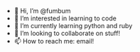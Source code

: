 - 👋 Hi, I’m @fumbum
- 👀 I’m interested in learning to code
- 🌱 I’m currently learning python and ruby
- 💞️ I’m looking to collaborate on stuff!
- 📫 How to reach me: email!

<!---
fumbum/fumbum is a ✨ special ✨ repository because its `README.md` (this file) appears on your GitHub profile.
You can click the Preview link to take a look at your changes.
--->
